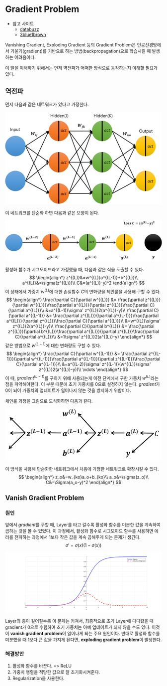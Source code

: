 # Gradient Problem

* 참고 사이트
  * [databuzz](https://databuzz-team.github.io/2018/12/27/Back-Propagation-Part-2/)
  * [3blue1brown](https://www.youtube.com/watch?v=tIeHLnjs5U8&list=PLZHQObOWTQDNU6R1_67000Dx_ZCJB-3pi&index=4)

Vanishing Gradient, Exploding Gradient 등의 Gradient Problem은 인공신경망에서 기울기(gradient)를 기반으로 하는 방법(backpropagation)으로 학습시킬 때 발생하는 어려움이다.

이 말을 이해하기 위해서는 먼저 역전파가 어떠한 방식으로 동작하는지 이해할 필요가 있다.

## 역전파

먼저 다음과 같은 네트워크가 있다고 가정한다.

![network](assets/00_GradientProblems.png)

이 네트워크를 단순화 하면 다음과 같은 모양이 된다.

![simple_net](assets/01_GradientProblems.png)

활성화 함수가 시그모이드라고 가정했을 때, 다음과 같은 식을 도출할 수 있다.
$$
\begin{align*}
z^{(L)}&=w^{(L)}a^{(L-1)}+b^{(L)}\\
a^{(L)}&=\sigma(z^{(L)})\\
C&=(a^{(L)}-y)^2
\end{align*}
$$
이 상태에서 가중치 $w^{(L)}$에 대한 손실함수 $C$의 변화량을 체인룰을 사용해 구할 수 있다.
$$
\begin{align*}
\frac{\partial C}{\partial w^{(L)}} &= \frac{\partial z^{(L)}}{\partial w^{(L)}}\frac{\partial a^{(L)}}{\partial z^{(L)}}\frac{\partial C}{\partial a^{(L)}}\\
&=a^{(L-1)}\sigma' z^{(L)}2(a^{(L)}-y)\\
\frac{\partial C}{\partial a^{(L-1)}} &= \frac{\partial z^{(L)}}{\partial a^{(L-1)}}\frac{\partial a^{(L)}}{\partial z^{(L)}}\frac{\partial C}{\partial a^{(L)}}\\
&=w^{(L)}\sigma' z^{(L)}2(a^{(L)}-y)\\
\frac{\partial C}{\partial b^{(L)}} &= \frac{\partial z^{(L)}}{\partial b^{(L)}}\frac{\partial a^{(L)}}{\partial z^{(L)}}\frac{\partial C}{\partial a^{(L)}}\\
&=1\sigma' z^{(L)}2(a^{(L)}-y)
\end{align*}
$$
같은 방법으로 $w^{(L-1)}$에 대한 변화량도 구할 수 있다.
$$
\begin{align*}
\frac{\partial C}{\partial w^{(L-1)}} &= \frac{\partial z^{(L-1)}}{\partial w^{(L-1)}}\frac{\partial a^{(L-1)}}{\partial z^{(L-1)}}\frac{\partial C}{\partial a^{(L-1)}}\\
&=a^{(L-2)}\sigma' z^{(L-1)}(w^{(L)}\sigma' z^{(L)}2(a^{(L)}-y))\\
\vdots
\end{align*}
$$
이 때, $gradient^{(L-1)}$를 구하기 위해 사용되는게 이전 단계에서 구한 가중치 $w^{(L)}$라는 점을 파악해야한다. 이 부분 때문에 초기 가중치를 0으로 설정하지 않는다. $gradient$가 0이 되어 가중치의 업데이트가 일어나지 않는 것을 방지하기 위함이다.

체인룰 과정을 그림으로 도식화하면 다음과 같다.

![flow](assets/02_GradientProblems.png)

이 방식을 사용해 단순화한 네트워크에서 처음에 가정한 네트워크로 확장시킬 수 있다.
$$
\begin{align*}
z_o&=w_{ko}a_o+b_{ko}\\
a_o&=\sigma(z_o)\\
C&=\Sigma(a_o-y)^2
\end{align*}
$$

## Vanish Gradient Problem

### 원인

앞에서 $gradient$를 구할 때, Layer를 타고 갈수록 활성화 함수를 미분한 값을 계속하여 곱하는 것을 볼 수 있었다. 이 과정에서, 활성화 함수로 시그모이드 함수를 사용하면 에러를 전파하는 과정에서 1보다 작은 값을 계속 곱해주게 되는 문제가 생긴다.
$$
\sigma' = \sigma(x)(1-\sigma(x))
$$


![](assets/03_GradientProblems.png)

Layer의 층이 깊어질수록 이 문제는 커져서, 최종적으로 초기 Layer에 다다랐을 때 gradient가 0으로 수렴하여 초기 가중치는 아예 업데이트가 되지 않을 수도 있다. 이것이 **vanish gradient problem**이 일어나게 되는 주요 원인이다. 반대로 활성화 함수를 미분했을 때 1보다 큰 값을 가지게 된다면, **exploding gradient problem**이 발생한다.

### 해결방안

1. 활성화 함수를 바꾼다. => ReLU
2. 가중치 행렬을 적당한 값으로 잘 초기화시켜준다.
3. Regularization을 사용한다.

